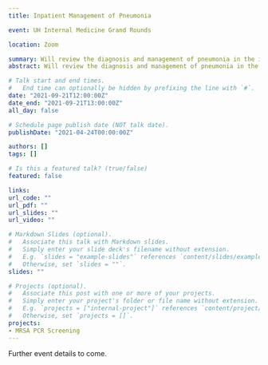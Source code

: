 ```yaml
---
title: Inpatient Management of Pneumonia

event: UH Internal Medicine Grand Rounds

location: Zoom

summary: Will review the diagnosis and management of pneumonia in the inpatient setting. 
abstract: Will review the diagnosis and management of pneumonia in the inpatient setting.

# Talk start and end times.
#   End time can optionally be hidden by prefixing the line with `#`.
date: "2021-09-21T12:00:00Z"
date_end: "2021-09-21T13:00:00Z"
all_day: false

# Schedule page publish date (NOT talk date).
publishDate: "2021-04-24T00:00:00Z"

authors: []
tags: []

# Is this a featured talk? (true/false)
featured: false

links:
url_code: ""
url_pdf: ""
url_slides: ""
url_video: ""

# Markdown Slides (optional).
#   Associate this talk with Markdown slides.
#   Simply enter your slide deck's filename without extension.
#   E.g. `slides = "example-slides"` references `content/slides/example-slides.md`.
#   Otherwise, set `slides = ""`.
slides: ""

# Projects (optional).
#   Associate this post with one or more of your projects.
#   Simply enter your project's folder or file name without extension.
#   E.g. `projects = ["internal-project"]` references `content/project/deep-learning/index.md`.
#   Otherwise, set `projects = []`.
projects:
- MRSA PCR Screening
---
```


Further event details to come.
